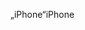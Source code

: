 <span data-ttu-id="2f42a-101">„iPhone“</span><span class="sxs-lookup"><span data-stu-id="2f42a-101">iPhone</span></span>